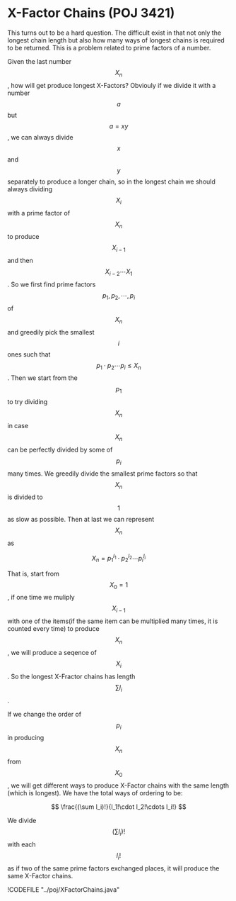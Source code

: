 # X-Factor Chains (POJ 3421)

This turns out to be a hard question. The difficult exist in that not only the longest chain length
but also how many ways of longest chains is required to be returned. This is a problem related to prime factors
of a number.

Given the last number $$X_n$$, how will get produce longest X-Factors? Obviouly if we divide it with a
number $$a$$ but $$a = xy$$, we can always divide $$x$$ and $$y$$ separately to produce a longer chain,
so in the longest chain we should always dividing $$X_i$$ with a prime factor of $$X_n$$ to produce $$X_{i - 1}$$
and then $$X_{i - 2} \cdots X_1$$. So we first find prime factors $$p_1, p_2, \cdots, p_i$$
of $$X_n$$ and greedily pick the smallest $$i$$ ones such that $$p_1\cdot p_2\cdots p_i \le X_n$$.
Then we start from the $$p_1$$ to try dividing $$X_n$$ in case $$X_n$$ can be perfectly divided by some of $$p_i$$
many times. We greedily divide the smallest prime factors so that $$X_n$$ is divided to $$1$$ as slow as possible.
Then at last we can represent $$X_n$$ as

$$
X_n = p_1^{l_1}\cdot p_2^{l_2}\cdots p_i^{l_i}
$$

That is, start from $$X_0 = 1$$ , if one time we muliply $$X_{i - 1}$$ with one of the items(if the same item can be
multiplied many times, it is counted every time) to produce $$X_n$$, we will produce a seqence of $$X_i$$.
So the longest X-Fractor chains has length $$\sum l_i$$.

If we change the order of $$p_i$$ in producing $$X_n$$ from $$X_0$$, we will get different ways to produce X-Factor
chains with the same length (which is longest). We have the total ways of ordering to be:

$$
\frac{(\sum l_i)!}{l_1!\cdot l_2!\cdots l_i!}
$$

We divide $$(\sum l_i)!$$ with each $$l_i!$$ as if two of the same prime factors exchanged places, it will produce
the same X-Factor chains.

!CODEFILE "../poj/XFactorChains.java"
